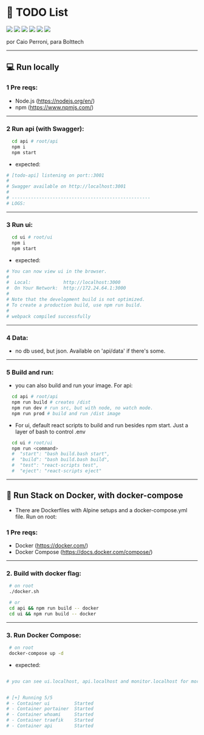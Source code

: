 # 📝 TODO List

<img src="https://img.shields.io/badge/JavaScript-323330?style=for-the-badge&logo=javascript&logoColor=F7DF1E" />
<img src="https://img.shields.io/badge/Node.js-43853D?style=for-the-badge&logo=node.js&logoColor=white" />
<img src="https://img.shields.io/badge/Express.js-404D59?style=for-the-badge" />
<img src="https://img.shields.io/badge/React-20232A?style=for-the-badge&logo=react&logoColor=61DAFB" />
<img src="https://img.shields.io/badge/Material--UI-0081CB?style=for-the-badge&logo=material-ui&logoColor=white" />
<img src="https://img.shields.io/badge/Shell_Script-121011?style=for-the-badge&logo=gnu-bash&logoColor=white" />

por Caio Perroni, para Bolttech

<hr>

## 💻 Run locally

### 1 Pre reqs:

- Node.js (https://nodejs.org/en/)
- npm (https://www.npmjs.com/)

<hr>

### 2 Run api (with Swagger):

```bash
  cd api # root/api
  npm i
  npm start
```

- expected:

```bash
# [todo-api] listening on port::3001
#
# Swagger available on http://localhost:3001
#
# ---------------------------------------------------
# LOGS:
```

<hr>

### 3 Run ui:

```bash
  cd ui # root/ui
  npm i
  npm start
```

- expected:

```bash
# You can now view ui in the browser.
#
#  Local:            http://localhost:3000
#  On Your Network:  http://172.24.64.1:3000
#
# Note that the development build is not optimized.
# To create a production build, use npm run build.
#
# webpack compiled successfully
```

<hr>

### 4 Data:

- no db used, but json. Available on 'api/data' if there's some.

<hr>

### 5 Build and run:

- you can also build and run your image. For api:

```bash
  cd api # root/api
  npm run build # creates /dist
  npm run dev # run src, but with node, no watch mode.
  npm run prod # build and run /dist image
```

- For ui, default react scripts to build and run besides npm start. Just a layer of bash to control .env

```bash
  cd ui # root/ui
  npm run <command>
  #  "start": "bash build.bash start",
  #  "build": "bash build.bash build",
  #  "test": "react-scripts test",
  #  "eject": "react-scripts eject"
```

<hr>

## 🚀 Run Stack on Docker, with docker-compose

- There are Dockerfiles with Alpine setups and a docker-compose.yml file. Run on root:

### 1 Pre reqs:

- Docker (https://docker.com/)
- Docker Compose (https://docs.docker.com/compose/)

<hr>

### 2. Build with docker flag:

```bash
 # on root
 ./docker.sh

 # or
 cd api && npm run build -- docker
 cd ui && npm run build -- docker
```

<hr>

### 3. Run Docker Compose:

```bash
 # on root
 docker-compose up -d
```

- expected:

```bash

# you can see ui.localhost, api.localhost and monitor.localhost for more.


# [+] Running 5/5
# - Container ui         Started                                                                                           1.3s
# - Container portainer  Started                                                                                           1.7s
# - Container whoami     Started                                                                                           1.8s
# - Container traefik    Started                                                                                           1.4s
# - Container api        Started                                                                                           0.9s
```
